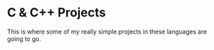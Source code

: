 # C & C++ Projects

This is where some of my really simple projects in these languages are going to go.

